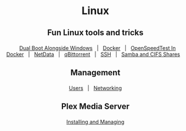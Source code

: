 <h1 align="center">
    <p>Linux<p>
</h1>

<h2 align="center">
     <p>Fun Linux tools and tricks<p>
</h2>

<div align="center">

&nbsp;&nbsp;&nbsp;[Dual Boot Alongside Windows](DualBootAlongsideWindows/README.md)&nbsp;&nbsp;&nbsp;|&nbsp;&nbsp;&nbsp;[Docker](Docker/README.md)&nbsp;&nbsp;&nbsp;|&nbsp;&nbsp;&nbsp;[OpenSpeedTest In Docker](Docker/OpenSpeedTest.md)&nbsp;&nbsp;&nbsp;|&nbsp;&nbsp;&nbsp;[NetData](Services/NetData.md)&nbsp;&nbsp;&nbsp;|&nbsp;&nbsp;&nbsp;[qBittorrent](Services/qbittorrent-nox.md)&nbsp;&nbsp;&nbsp;|&nbsp;&nbsp;&nbsp;[SSH](SSH/README.md)&nbsp;&nbsp;&nbsp;|&nbsp;&nbsp;&nbsp;[Samba and CIFS Shares](SambaCIFSShare/README.md)&nbsp;&nbsp;&nbsp;

</div>

<h2 align="center">
     <p>Management<p>
</h2>

<div align="center">

&nbsp;&nbsp;&nbsp;[Users](Management/Users.md)&nbsp;&nbsp;&nbsp;|&nbsp;&nbsp;&nbsp;[Networking](Management/Networking.md)&nbsp;&nbsp;&nbsp;

</div>

<h2 align="center">
     <p>Plex Media Server<p>
</h2>

<div align="center">

&nbsp;&nbsp;&nbsp;[Installing and Managing](PlexServer/README.md)&nbsp;&nbsp;&nbsp;

</div>